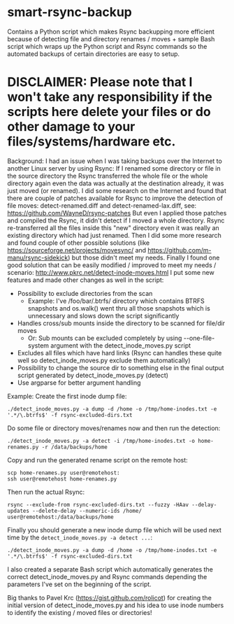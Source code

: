 # smart-rsync-backup
Contains a Python script which makes Rsync backupping more efficient because of detecting file and directory renames / moves + sample Bash script which wraps up the Python script and Rsync commands so the automated backups of certain directories are easy to setup.

# DISCLAIMER: Please note that I won't take any responsibility if the scripts here delete your files or do other damage to your files/systems/hardware etc.

Background:
I had an issue when I was taking backups over the Internet to another Linux server by using Rsync: If I renamed some directory or file in the source directory the Rsync transferred the whole file or the whole directory again even the data was actually at the destination already, it was just moved (or renamed). I did some research on the Internet and found that there are couple of patches available for Rsync to improve the detection of file moves: detect-renamed.diff and detect-renamed-lax.diff, see: https://github.com/WayneD/rsync-patches But even I applied those patches and compiled the Rsync, it didn't detect if I moved a whole directory. Rsync re-transferred all the files inside this "new" directory even it was really an existing directory which had just renamed. Then I did some more research and found couple of other possible solutions (like https://sourceforge.net/projects/movesync/ and https://github.com/m-manu/rsync-sidekick) but those didn't meet my needs. Finally I found one good solution that can be easily modified / improved to meet my needs / scenario: http://www.pkrc.net/detect-inode-moves.html I put some new features and made other changes as well in the script:
* Possibility to exclude directories from the scan
  * Example: I've /foo/bar/.btrfs/ directory which contains BTRFS snapshots and os.walk() went thru all those snapshots which is unnecessary and slows down the script significantly
* Handles cross/sub mounts inside the directory to be scanned for file/dir moves
  * Or: Sub mounts can be excluded completely by using --one-file-system argument with the detect_inode_moves.py script
* Excludes all files which have hard links (Rsync can handles these quite well so detect_inode_moves.py exclude them automatically)
* Possibility to change the source dir to something else in the final output script generated by detect_inode_moves.py (detect)
* Use argparse for better argument handling

Example:
Create the first inode dump file:
```
./detect_inode_moves.py -a dump -d /home -o /tmp/home-inodes.txt -e '.*/\.btrfs$' -f rsync-excluded-dirs.txt
```
Do some file or directory moves/renames now and then run the detection:
```
./detect_inode_moves.py -a detect -i /tmp/home-inodes.txt -o home-renames.py -r /data/backups/home
```
Copy and run the generated rename script on the remote host:
```
scp home-renames.py user@remotehost:
ssh user@remotehost home-renames.py
```
Then run the actual Rsync:
```
rsync --exclude-from rsync-excluded-dirs.txt --fuzzy -HAav --delay-updates --delete-delay --numeric-ids /home/ user@remotehost:/data/backups/home
```
Finally you should generate a new inode dump file which will be used next time by the `detect_inode_moves.py -a detect ...`:
```
./detect_inode_moves.py -a dump -d /home -o /tmp/home-inodes.txt -e '.*/\.btrfs$' -f rsync-excluded-dirs.txt
```

I also created a separate Bash script which automatically generates the correct detect_inode_moves.py and Rsync commands depending the parameters I've set on the beginning of the script.

Big thanks to Pavel Krc (https://gist.github.com/rolicot) for creating the initial version of detect_inode_moves.py and his idea to use inode numbers to identify the existing / moved files or directories!

